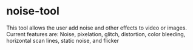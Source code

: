 # noise-tool
This tool allows the user add noise and other effects to video or images. Current features are: Noise, pixelation, glitch, distortion, color bleeding, horizontal scan lines, static noise, and flicker
